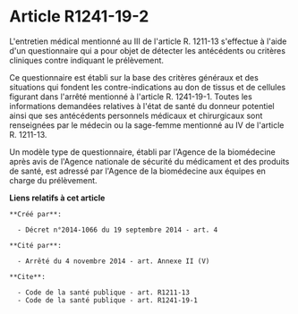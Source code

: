 # Article R1241-19-2

L'entretien médical mentionné au III de l'article R. 1211-13 s'effectue à l'aide d'un questionnaire qui a pour objet de
détecter les antécédents ou critères cliniques contre indiquant le prélèvement. 

Ce questionnaire est établi sur la base des critères généraux et des situations qui fondent les contre-indications au don de
tissus et de cellules figurant dans l'arrêté mentionné à l'article R. 1241-19-1. Toutes les informations demandées relatives
à l'état de santé du donneur potentiel ainsi que ses antécédents personnels médicaux et chirurgicaux sont renseignées par le
médecin ou la sage-femme mentionné au IV de l'article R. 1211-13. 

Un modèle type de questionnaire, établi par l'Agence de la biomédecine après avis de l'Agence nationale de sécurité du
médicament et des produits de santé, est adressé par l'Agence de la biomédecine aux équipes en charge du prélèvement.

**Liens relatifs à cet article**

	**Créé par**:

	  - Décret n°2014-1066 du 19 septembre 2014 - art. 4

	**Cité par**:

	  - Arrêté du 4 novembre 2014 - art. Annexe II (V)

	**Cite**:

	  - Code de la santé publique - art. R1211-13
	  - Code de la santé publique - art. R1241-19-1
